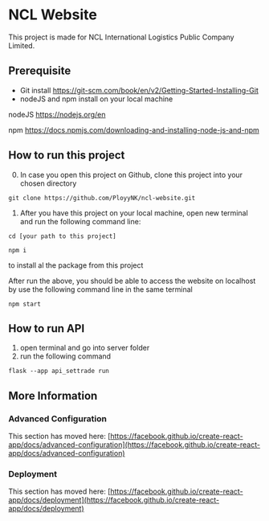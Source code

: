 # NCL Website
This project is made for NCL International Logistics Public Company Limited.

## Prerequisite 
- Git install https://git-scm.com/book/en/v2/Getting-Started-Installing-Git
- nodeJS and npm install on your local machine

nodeJS https://nodejs.org/en

npm https://docs.npmjs.com/downloading-and-installing-node-js-and-npm


## How to run this project
0. In case you open this project on Github, clone this project into your chosen directory

``` 
git clone https://github.com/PloyyNK/ncl-website.git
 ```

1. After you have this project on your local machine, open new terminal and run the following command line:

```
cd [your path to this project] 
```

```
npm i
```  
to install al the package from this project

After run the above, you should be able to access the website on localhost by use the following command line in the same terminal

```
npm start
```

## How to run API

1. open terminal and go into server folder
2. run the following command

```
flask --app api_settrade run
```

## More Information 
### Advanced Configuration

This section has moved here: [https://facebook.github.io/create-react-app/docs/advanced-configuration](https://facebook.github.io/create-react-app/docs/advanced-configuration)

### Deployment

This section has moved here: [https://facebook.github.io/create-react-app/docs/deployment](https://facebook.github.io/create-react-app/docs/deployment)

